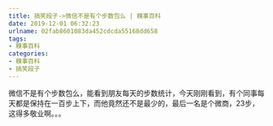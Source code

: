 ```yaml
---
title: 搞笑段子->微信不是有个步数包么 | 糗事百科
date: 2019-12-01 06:32:23
urlname: 02fab8601083da452cdcda55168dd658
tags: 
- 糗事百科
categories:
- 糗事百科
- 搞笑段子
---
```

微信不是有个步数包么，能看到朋友每天的步数统计，今天刚刚看到，有个同事每天都是保持在一百步上下，而他竟然还不是最少的，最后一名是个微商，23步，这得多敬业啊。。。


